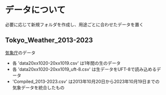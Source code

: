 # データについて

必要に応じて新規フォルダを作成し、用途ごとに合わせたデータを置く

## Tokyo_Weather_2013-2023

[気象庁](https://www.data.jma.go.jp/stats/etrn/index.php)のデータ

- 各 'data20xx1020-20xx1019.csv' は1年間の生のデータ
- 各 'data20xx1020-20xx1019_uft-8.csv' は生データをUFT-8で読み込めるデータ
- 'Compiled_2013-2023.csv' は2013年10月20日から2023年10月19日までの気象データを統合したもの